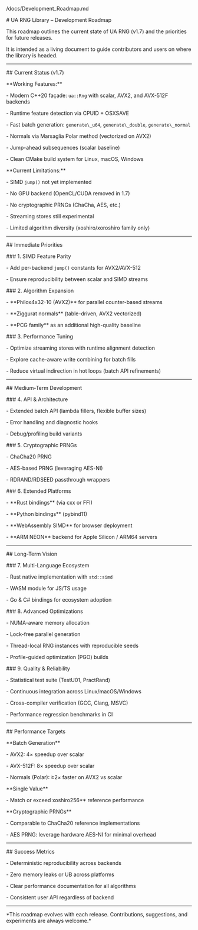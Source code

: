 /docs/Development\_Roadmap.md

\# UA RNG Library – Development Roadmap



This roadmap outlines the current state of UA RNG (v1.7) and the priorities for future releases.  

It is intended as a living document to guide contributors and users on where the library is headed.



---



\## Current Status (v1.7)



\*\*Working Features:\*\*

\- Modern C++20 façade: `ua::Rng` with scalar, AVX2, and AVX-512F backends

\- Runtime feature detection via CPUID + OSXSAVE

\- Fast batch generation: `generate\_u64`, `generate\_double`, `generate\_normal`

\- Normals via Marsaglia Polar method (vectorized on AVX2)

\- Jump-ahead subsequences (scalar baseline)

\- Clean CMake build system for Linux, macOS, Windows



\*\*Current Limitations:\*\*

\- SIMD `jump()` not yet implemented

\- No GPU backend (OpenCL/CUDA removed in 1.7)

\- No cryptographic PRNGs (ChaCha, AES, etc.)

\- Streaming stores still experimental

\- Limited algorithm diversity (xoshiro/xoroshiro family only)



---



\## Immediate Priorities



\### 1. SIMD Feature Parity

\- Add per-backend `jump()` constants for AVX2/AVX-512

\- Ensure reproducibility between scalar and SIMD streams



\### 2. Algorithm Expansion

\- \*\*Philox4x32-10 (AVX2)\*\* for parallel counter-based streams

\- \*\*Ziggurat normals\*\* (table-driven, AVX2 vectorized)  

\- \*\*PCG family\*\* as an additional high-quality baseline



\### 3. Performance Tuning

\- Optimize streaming stores with runtime alignment detection

\- Explore cache-aware write combining for batch fills

\- Reduce virtual indirection in hot loops (batch API refinements)



---



\## Medium-Term Development



\### 4. API \& Architecture

\- Extended batch API (lambda fillers, flexible buffer sizes)

\- Error handling and diagnostic hooks

\- Debug/profiling build variants



\### 5. Cryptographic PRNGs

\- ChaCha20 PRNG

\- AES-based PRNG (leveraging AES-NI)

\- RDRAND/RDSEED passthrough wrappers



\### 6. Extended Platforms

\- \*\*Rust bindings\*\* (via cxx or FFI)

\- \*\*Python bindings\*\* (pybind11)

\- \*\*WebAssembly SIMD\*\* for browser deployment

\- \*\*ARM NEON\*\* backend for Apple Silicon / ARM64 servers



---



\## Long-Term Vision



\### 7. Multi-Language Ecosystem

\- Rust native implementation with `std::simd`

\- WASM module for JS/TS usage

\- Go \& C# bindings for ecosystem adoption



\### 8. Advanced Optimizations

\- NUMA-aware memory allocation

\- Lock-free parallel generation

\- Thread-local RNG instances with reproducible seeds

\- Profile-guided optimization (PGO) builds



\### 9. Quality \& Reliability

\- Statistical test suite (TestU01, PractRand)

\- Continuous integration across Linux/macOS/Windows

\- Cross-compiler verification (GCC, Clang, MSVC)

\- Performance regression benchmarks in CI



---



\## Performance Targets



\*\*Batch Generation\*\*

\- AVX2: 4× speedup over scalar

\- AVX-512F: 8× speedup over scalar

\- Normals (Polar): ≥2× faster on AVX2 vs scalar



\*\*Single Value\*\*

\- Match or exceed xoshiro256\*\* reference performance



\*\*Cryptographic PRNGs\*\*

\- Comparable to ChaCha20 reference implementations

\- AES PRNG: leverage hardware AES-NI for minimal overhead



---



\## Success Metrics



\- Deterministic reproducibility across backends

\- Zero memory leaks or UB across platforms

\- Clear performance documentation for all algorithms

\- Consistent user API regardless of backend



---



\*This roadmap evolves with each release. Contributions, suggestions, and experiments are always welcome.\*

